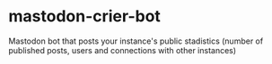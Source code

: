 # mastodon-crier-bot
Mastodon bot that posts your instance's public stadistics (number of published posts, users and connections with other instances)
